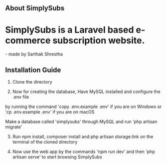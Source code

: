 ## About SimplySubs

<h1>SimplySubs is a Laravel based e-commerce subscription website.</h1>
<p> - made by Sarthak Shrestha </p>

## Installation Guide

1) Clone the directory

2) Now for creating the database, Have MySQL installed and configure the .env file

by running the command 'copy .env.example .env' if you are on Windows or 'cp .env.example .env' if you are on macOS

Make a database called 'simplysubs' through MySQL and run 'php artisan migrate' 

3) Run npm install, composer install and php artisan storage:link on the terminal of the cloned directory

4) Now use the web app by the commands 'npm run dev' and then 'php artisan serve' to start browsing SimplySubs